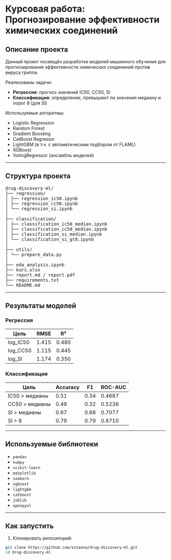 # Курсовая работа: Прогнозирование эффективности химических соединений

## Описание проекта

Данный проект посвящён разработке моделей машинного обучения для прогнозирования эффективности химических соединений против вируса гриппа.

 Реализованы задачи:
- **Регрессия**: прогноз значений IC50, CC50, SI
- **Классификация**: определение, превышают ли значения медиану и порог 8 (для SI)

 Используемые алгоритмы:
- Logistic Regression
- Random Forest
- Gradient Boosting
- CatBoost Regressor
- LightGBM (в т.ч. с автоматическим подбором от FLAML)
- XGBoost
- VotingRegressor (ансамбль моделей)

---

##  Структура проекта

<pre>drug-discovery-ml/
├── regression/
│ ├── regression_ic50.ipynb
│ ├── regression_cc50.ipynb
│ └── regression_si.ipynb
│
├── classification/
│ ├── classification_ic50_median.ipynb
│ ├── classification_cc50_median.ipynb
│ ├── classification_si_median.ipynb
│ └── classification_si_gt8.ipynb
│
├── utils/
│ └── prepare_data.py
│
├── eda_analysis.ipynb
├── kurs.xlsx
├── report.md / report.pdf
├── requirements.txt
└── README.md</pre>
---

## Результаты моделей

### Регрессия
| Цель    | RMSE  | R²    |
|---------|--------|--------|
| log_IC50 | 1.415 | 0.480 |
| log_CC50 | 1.115 | 0.445 |
| log_SI   | 1.174 | 0.350 |

### Классификация
| Цель            | Accuracy | F1     | ROC-AUC |
|------------------|----------|--------|---------|
| IC50 > медианы   | 0.51     | 0.34   | 0.4687  |
| CC50 > медианы   | 0.49     | 0.32   | 0.5236  |
| SI > медианы     | 0.67     | 0.66   | 0.7077  |
| SI > 8           | 0.79     | 0.79   | 0.8710  |

---

## Используемые библиотеки

- `pandas`
- `numpy`
- `scikit-learn`
- `matplotlib`
- `seaborn`
- `xgboost`
- `lightgbm`
- `catboost`
- `joblib`
- `openpyxl`

---

##  Как запустить

1. Клонировать репозиторий:

```bash
git clone https://github.com/sstanna/drug-discovery-ml.git
cd drug-discovery-ml
